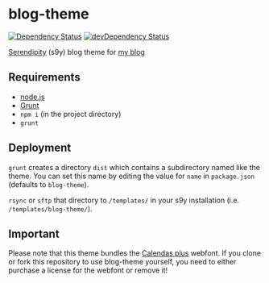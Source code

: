 # blog-theme

[![Dependency Status](https://david-dm.org/yellowled/blog-theme.svg)](https://david-dm.org/yellowled/blog-theme)
[![devDependency Status](https://david-dm.org/yellowled/blog-theme/dev-status.svg)](https://david-dm.org/yellowled/blog-theme#info=devDependencies)

[Serendipity](http://s9y.org) (s9y) blog theme for [my blog](http://yellowled.de)

## Requirements

* [node.js](http://nodejs.org)
* [Grunt](http://gruntjs.com)
* `npm i` (in the project directory)
* `grunt`

## Deployment

`grunt` creates a directory `dist` which contains a subdirectory named like the theme. You can set this name by editing the value for `name` in `package.json` (defaults to `blog-theme`).

`rsync` or `sftp` that directory to `/templates/` in your s9y installation (i.e. `/templates/blog-theme/`).

## Important

Please note that this theme bundles the [Calendas plus](http://calendasplus.com) webfont. If you clone or fork this repository to use blog-theme yourself, you need to either purchase a license for the webfont or remove it!
